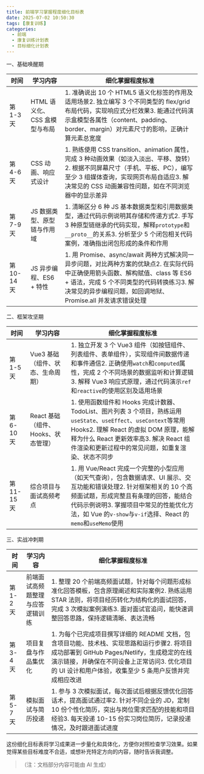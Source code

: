 ```yaml
---
title: 前端学习掌握程度细化目标表
date: 2025-07-02 10:50:30
tags: [康复训练]
categories:
  - 前端
  - 康复训练计划表 
  - 目标细化计划表
---
```






一、基础唤醒期





| 时间&#xA;        | 学习内容&#xA;                | 细化掌握程度标准&#xA;                                                                                                                                                                                    |
| -------------- | ------------------------ |--------------------------------------------------------------------------------------------------------------------------------------------------------------------------------------------------|
| 第 1-3 天&#xA;   | HTML 语义化、CSS 盒模型与布局&#xA; | 1. 准确说出 10 个 HTML5 语义化标签的作用及适用场景2. 独立编写 3 个不同类型的 flex/grid 布局代码，实现响应式分栏效果3. 能通过代码演示盒模型各属性（content、padding、border、margin）对元素尺寸的影响，正确计算元素总宽度&#xA; |
| 第 4-6 天&#xA;   | CSS 动画、响应式设计&#xA;        | 1. 熟练使用 CSS transition、animation 属性，完成 3 种动画效果（如淡入淡出、平移、旋转）2. 根据不同屏幕尺寸（手机、平板、PC），编写至少 3 组媒体查询，实现网页布局自适应3. 解决常见的 CSS 动画兼容性问题，如在不同浏览器中的显示差异&#xA;                                                   |
| 第 7-9 天&#xA;   | JS 数据类型、原型链与作用域&#xA;     | 1. 清晰区分 6 种 JS 基本数据类型和引用数据类型，通过代码示例说明其存储和传递方式2. 手写 3 种原型链继承的代码实现，解释`prototype`和`__proto__`的关系3. 分析至少 5 个闭包相关代码案例，准确指出闭包形成的条件和作用&#xA;                                                             |
| 第 10-14 天&#xA; | JS 异步编程、ES6 + 特性&#xA;    | 1. 用 Promise、async/await 两种方式解决同一异步问题，对比两种方案的优缺点2. 在实际代码中正确使用箭头函数、解构赋值、class 等 ES6 + 语法，完成 5 个不同类型的代码转换练习3. 解决常见的异步编程问题，如回调地狱、Promise.all 并发请求错误处理&#xA;                                          |
<!--more-->
二、框架攻坚期





| 时间&#xA;        | 学习内容&#xA;                    | 细化掌握程度标准&#xA;                                                                                                                                                                    |
| -------------- | ---------------------------- | -------------------------------------------------------------------------------------------------------------------------------------------------------------------------------- |
| 第 1-5 天&#xA;   | Vue3 基础（组件、状态、生命周期）&#xA;     | 1. 独立开发 3 个 Vue3 组件（如按钮组件、列表组件、表单组件），实现组件间数据传递和事件通信2. 正确使用`watch`和`computed`属性，完成 2 个不同场景的数据监听和计算逻辑3. 解释 Vue3 响应式原理，通过代码演示`ref`和`reactive`的使用区别及适用场景&#xA;                        |
| 第 6-10 天&#xA;  | React 基础（组件、Hooks、状态管理）&#xA; | 1. 使用函数组件和 Hooks 完成计数器、TodoList、图片列表 3 个项目，熟练运用`useState`、`useEffect`、`useContext`等常用 Hooks2. 理解 React 的虚拟 DOM 原理，能解释为什么 React 更新效率高3. 解决 React 组件渲染和更新过程中的常见问题，如重复渲染、状态不同步&#xA; |
| 第 11-15 天&#xA; | 综合项目与面试高频考点&#xA;             | 1. 用 Vue/React 完成一个完整的小型应用（如天气查询），包含数据请求、UI 展示、交互功能和错误处理2. 针对框架相关的 10 个高频面试题，形成完整且有条理的回答，能结合代码示例说明3. 掌握项目中常见的性能优化方法，如 Vue 的`v-show`与`v-if`选择、React 的`memo`和`useMemo`使用&#xA;      |

三、实战冲刺期





| 时间&#xA;      | 学习内容&#xA;             | 细化掌握程度标准&#xA;                                                                                                                                         |
| ------------ | --------------------- | ----------------------------------------------------------------------------------------------------------------------------------------------------- |
| 第 1-2 天&#xA; | 前端面试高频题整理与应答逻辑训练&#xA; | 1. 整理 20 个前端高频面试题，针对每个问题形成标准化回答模板，包含原理阐述和实际案例2. 熟练运用 STAR 法则，将项目经历转化为结构化的面试回答，完成 3 次模拟案例演练3. 面对面试官追问，能快速调整回答思路，保持逻辑清晰、表达流畅&#xA;                       |
| 第 3-4 天&#xA; | 项目复盘与作品集优化&#xA;       | 1. 为每个已完成项目撰写详细的 README 文档，包含项目功能、技术栈、实现思路和运行步骤2. 将项目成功部署到 GitHub Pages/Netlify，生成稳定的在线演示链接，并确保在不同设备上正常访问3. 优化项目的 UI 设计和用户体验，收集至少 5 条用户反馈并完成相应改进&#xA; |
| 第 5-7 天&#xA; | 模拟面试与简历投递&#xA;        | 1. 参与 3 次模拟面试，每次面试后根据反馈优化回答话术，提高面试通过率2. 针对不同企业的 JD，定制 10 份个性化简历，突出与岗位需求匹配的技能和项目经验3. 每天投递 10-15 份实习岗位简历，记录投递情况，及时跟进面试进度&#xA;                           |

这份细化目标表将学习成果进一步量化和具体化，方便你对照检查学习效果。如果觉得某些目标难度不合适，或想补充特定方向的内容，随时告诉我调整。


> （注：文档部分内容可能由 AI 生成）
>